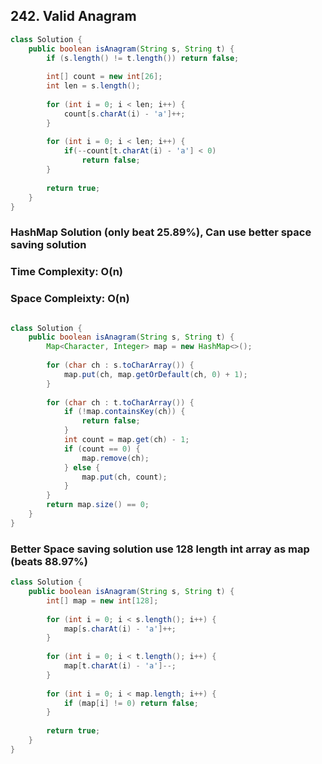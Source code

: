 ## 242. Valid Anagram



```java
class Solution {
    public boolean isAnagram(String s, String t) {
        if (s.length() != t.length()) return false;
        
        int[] count = new int[26];
        int len = s.length();
        
        for (int i = 0; i < len; i++) {
            count[s.charAt(i) - 'a']++;
        }
        
        for (int i = 0; i < len; i++) {
            if(--count[t.charAt(i) - 'a'] < 0) 
                return false;
        }
                        
        return true;
    }
}
```


### HashMap Solution (only beat 25.89%), Can use better space saving solution ###

### Time Complexity: O(n) 
### Space Compleixty: O(n)

```java

class Solution {
    public boolean isAnagram(String s, String t) {
        Map<Character, Integer> map = new HashMap<>();
        
        for (char ch : s.toCharArray()) {
            map.put(ch, map.getOrDefault(ch, 0) + 1);
        }
        
        for (char ch : t.toCharArray()) {
            if (!map.containsKey(ch)) {
                return false;
            }
            int count = map.get(ch) - 1;
            if (count == 0) {
                map.remove(ch);
            } else {
                map.put(ch, count);
            }
        }
        return map.size() == 0;
    }
}

```


### Better Space saving solution use 128 length int array as map (beats 88.97%)

```java
class Solution {
    public boolean isAnagram(String s, String t) {
        int[] map = new int[128];
        
        for (int i = 0; i < s.length(); i++) {
            map[s.charAt(i) - 'a']++;
        }
        
        for (int i = 0; i < t.length(); i++) {
            map[t.charAt(i) - 'a']--;
        }
        
        for (int i = 0; i < map.length; i++) {
            if (map[i] != 0) return false;
        }
        
        return true;
    }
}
```
